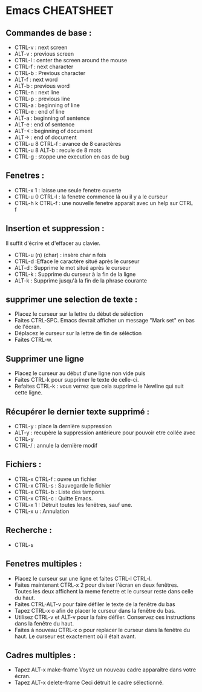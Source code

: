 # Emacs CHEATSHEET
## Commandes de base : 

- CTRL-v : next screen
- ALT-v : previous screen
- CTRL-l : center the screen around the mouse
- CTRL-f : next character
- CTRL-b : Previous character
- ALT-f : next word
- ALT-b : previous word
- CTRL-n : next line 
- CTRL-p : previous line
- CTRL-a : beginning of line
- CTRL-e : end of line
- ALT-a : beginning of sentence
- ALT-e : end of sentence
- ALT-< : beginning of document 
- ALT-> : end of document 
- CTRL-u 8 CTRL-f : avance de 8 caractères
- CTRL-u 8 ALT-b : recule de 8 mots
- CTRL-g : stoppe une execution en cas de bug

## Fenetres : 
- CTRL-x 1 : laisse une seule fenetre ouverte
- CTRL-u 0 CTRL-l : la fenetre commence là ou il y a le curseur
- CTRL-h k CTRL-f : une nouvelle fenetre apparait avec un help sur CTRL f


## Insertion et suppression : 
Il suffit d'écrire et d'effacer au clavier.

- CTRL-u (n) (char) : insère char n fois
- CTRL-d :Efface le caractère situé après le curseur
- ALT-d : Supprime le mot situé après le curseur
- CTRL-k : Supprime du curseur à la fin de la ligne
- ALT-k : Supprime jusqu'à la fin de la phrase courante

## supprimer une selection de texte : 
- Placez le curseur sur la lettre du début de séléction
- Faites CTRL-SPC. Emacs devrait afficher un message "Mark set"
   en bas de l'écran.
- Déplacez le curseur sur la lettre de fin de séléction
- Faites CTRL-w.

## Supprimer une ligne
- Placez le curseur au début d'une ligne non vide puis 
- Faites CTRL-k pour supprimer le texte de celle-ci.
- Refaites CTRL-k : vous verrez que cela supprime le Newline qui suit cette ligne.

## Récupérer le dernier texte supprimé : 
- CTRL-y : place la dernière suppression
- ALT-y : recupère la suppression antérieure pour pouvoir etre collée avec CTRL-y
- CTRL-/ : annule la dernière modif


## Fichiers : 
- CTRL-x CTRL-f : ouvre un fichier 
- CTRL-x CTRL-s : Sauvegarde le fichier
- CTRL-x CTRL-b	: Liste des tampons.
- CTRL-x CTRL-c	: Quitte Emacs.
- CTRL-x 1 : Détruit toutes les fenêtres, sauf une.
- CTRL-x u : Annulation

## Recherche : 
- CTRL-s

## Fenetres multiples : 
- Placez le curseur sur une ligne et faites CTRL-l CTRL-l.
- Faites maintenant CTRL-x 2 pour diviser l'écran en deux fenêtres. Toutes les deux affichent la meme fenetre et le curseur    reste dans celle du haut.
- Faites CTRL-ALT-v pour faire défiler le texte de la fenêtre du bas
- Tapez CTRL-x o afin de placer le curseur dans la fenêtre du bas.
- Utilisez CTRL-v et ALT-v pour la faire défiler. Conservez ces instructions dans la fenêtre du haut.
- Faites à nouveau CTRL-x o pour replacer le curseur dans la fenêtre du haut. Le curseur est exactement où il était avant.

## Cadres multiples :
- Tapez ALT-x make-frame <Entree> Voyez un nouveau cadre apparaître dans votre écran.
- Tapez ALT-x delete-frame <Entree> Ceci détruit le cadre sélectionné.

